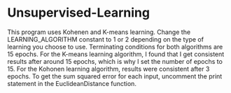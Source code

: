 # Unsupervised-Learning
This program uses Kohenen and K-means learning.
Change the LEARNING_ALGORITHM constant to 1 or 2 depending on the type of learning you choose to use.
Terminating conditions for both algorithms are 15 epochs.
For the K-means learning algorithm, I found that I get consistent results after around 15 epochs, which is why I set the number of epochs to 15.
For the Kohonen learning algorithm, results were consistent after 3 epochs.
To get the sum squared error for each input, uncomment the print statement in the EuclideanDistance function.
